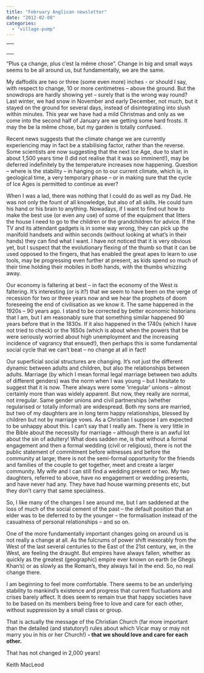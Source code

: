 ```yaml
---
title: "February Anglican newsletter"
date: "2012-02-08"
categories: 
  - "village-pump"
---
```


<table width="100%" cellspacing="0" cellpadding="0"><tbody><tr><td><div><div></div>&nbsp;<div></div></div></td></tr></tbody></table>

“Plus ça change, plus c’est la même chose”. Change in big and small ways seems to be all around us, but fundamentally, we are the same.

My daffodils are two or three (some even more) inches - or should I say, with respect to change, 10 or more centimetres – above the ground. But the snowdrops are hardly showing yet – surely that is the wrong way round? Last winter, we had snow in November and early December, not much, but it stayed on the ground for several days, instead of disintegrating into slush within minutes. This year we have had a mild Christmas and only as we come into the second half of January are we getting some hard frosts. It may the be la même chose, but my garden is totally confused.

Recent news suggests that the climate change we are currently experiencing may in fact be a stabilising factor, rather than the reverse. Some scientists are now suggesting that the next Ice Age, due to start in about 1,500 years time (I did not realise that it was so imminent!), may be deferred indefinitely by the temperature increases now happening. Question – where is the stability – in hanging on to our current climate, which is, in geological time, a very temporary phase – or in making sure that the cycle of Ice Ages is permitted to continue as ever?

When I was a lad, there was nothing that I could do as well as my Dad. He was not only the fount of all knowledge, but also of all skills. He could turn his hand or his brain to anything. Nowadays, if I want to find out how to make the best use (or even any use) of some of the equipment that litters the house I need to go to the children or the grandchildren for advice. If the TV and its attendant gadgets is in some way wrong, they can pick up the manifold handsets and within seconds (without looking at what’s in their hands) they can find what I want. I have not noticed that it is very obvious yet, but I suspect that the evolutionary flexing of the thumb so that it can be used opposed to the fingers, that has enabled the great apes to learn to use tools, may be progressing even further at present, as kids spend so much of their time holding their mobiles in both hands, with the thumbs whizzing away.

Our economy is faltering at best – in fact the economy of the West is faltering. It’s interesting (or is it?) that we seem to have been on the verge of recession for two or three years now and we hear the prophets of doom foreseeing the end of civilisation as we know it. The same happened in the 1920s – 90 years ago. I stand to be corrected by better economic historians that I am, but I am reasonably sure that something similar happened 90 years before that in the 1830s. If it also happened in the 1740s (which I have not tried to check) or the 1650s (which is about when the powers that be were seriously worried about high unemployment and the increasing incidence of vagrancy that ensued!), then perhaps this is some fundamental social cycle that we can’t beat – no change at all in fact!

Our superficial social structures are changing. It’s not just the different dynamic between adults and children, but also the relationships between adults. Marriage (by which I mean formal legal marriage between two adults of different genders) was the norm when I was young – but I hesitate to suggest that it is now. There always were some ‘irregular’ unions – almost certainly more than was widely apparent. But now, they really are normal, not irregular. Same gender unions and civil partnerships (whether regularised or totally informal) are widespread. Both my sons are married, but two of my daughters are in long term happy relationships, blessed by children but not by marriage vows. As a Christian I suppose I am expected to be unhappy about this. I can’t say that I really am. There is very little in the Bible about the necessity for marriage – although there is an awful lot about the sin of adultery! What does sadden me, is that without a formal engagement and then a formal wedding (civil or religious), there is not the public statement of commitment before witnesses and before the community at large; there is not the semi-formal opportunity for the friends and families of the couple to get together, meet and create a larger community. My wife and I can still find a wedding present or two. My two daughters, referred to above, have no engagement or wedding presents, and have never had any. They have had house warming presents etc, but they don’t carry that same specialness.

So, I like many of the changes I see around me, but I am saddened at the loss of much of the social cement of the past – the default position that an elder was to be deferred to by the younger – the formalisation instead of the casualness of personal relationships – and so on.

One of the more fundamentally important changes going on around us is not really a change at all. As the fulcrums of power shift inexorably from the West of the last several centuries to the East of the 21st century, we, in the West, are feeling the draught. But empires have always fallen, whether as quickly as the greatest (geographic) empire ever known on earth (ie Ghegis Khan’s) or as slowly as the Roman’s, they always fail in the end. So, no real change there.

I am beginning to feel more comfortable. There seems to be an underlying stability to mankind’s existence and progress that current fluctuations and crises barely affect. It does seem to remain true that happy societies have to be based on its members being free to love and care for each other, without suppression by a small class or group.

That is actually the message of the Christian Church (far more important than the detailed (and statutory!) rules about which Vicar may or may not marry you in his or her Church!) **\- that we should love and care for each other.**

That has not changed in 2,000 years!

Keith MacLeod
